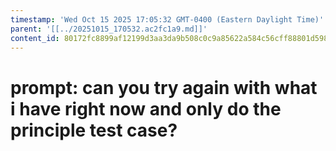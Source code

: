 ```yaml
---
timestamp: 'Wed Oct 15 2025 17:05:32 GMT-0400 (Eastern Daylight Time)'
parent: '[[../20251015_170532.ac2fc1a9.md]]'
content_id: 80172fc8899af12199d3aa3da9b508c0c9a85622a584c56cff88801d598187d6
---
```


# prompt: can you try again with what i have right now and only do the principle test case?
